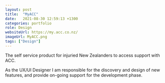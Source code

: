 ```yaml
---
layout: post
title:  "MyACC"
date:   2021-08-30 12:59:13 +1300
categories: portfolio
role: Design
websiteUrl: https://my.acc.co.nz/
imageUrl: MyACC.png 
tags: ["Design"]
---
```


The self service product for injuried New Zealanders to access support with ACC. 

As the UX/UI Designer I am responsible for the discovery and design of new features, and provide on-going support for the development phase.